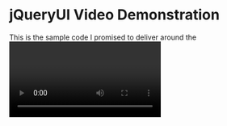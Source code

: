 # jQueryUI Video Demonstration

This is the sample code I promised to deliver around the <video> tag at the [jQuery Conference Boston 2010](http://www.google.com/search?aq=f&sourceid=chrome&ie=UTF-8&q=jquery+conference+boston+2010).  
	